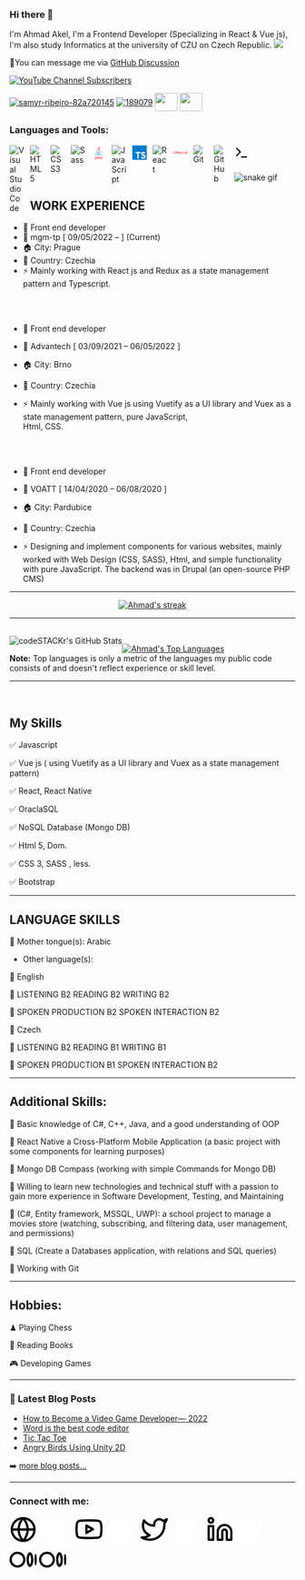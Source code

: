 ### Hi there 👋
  I'm Ahmad Akel, I'm a Frontend Developer (Specializing in React & Vue js), I'm also study Informatics at the university of CZU on Czech Republic.  ![](https://komarev.com/ghpvc/?username=Ahmad-Akel&color=blueviolet)
  
📍You can message me via [GitHub Discussion](https://github.com/Ahmad-Akel/Ahmad-Akel/discussions)

[![YouTube Channel Subscribers](https://img.shields.io/youtube/channel/subscribers/UC5VmIxVtLRsoqlMaan61wSQ?logo=youtube&logoColor=red&style=for-the-badge)](https://www.youtube.com/channel/UC5VmIxVtLRsoqlMaan61wSQ)

<p align="left">
<a href="https://www.linkedin.com/in/ahmadakel/" target="blank"><img align="center" src="https://cdn.jsdelivr.net/gh/devicons/devicon/icons/linkedin/linkedin-plain.svg" alt="samyr-ribeiro-82a720145" height="32" width="40" /></a>
<a href="https://stackoverflow.com/users/10242422/ahmad-akell" target="blank"><img align="center"  src="https://cdn.jsdelivr.net/npm/simple-icons@v5/icons/stackoverflow.svg" alt="189079" height="32" width="40" /></a>
<a href="https://twitter.com/AhmadAk86120125" target="blank"><img align="center"  src="https://cdn.jsdelivr.net/npm/simple-icons@7.4.0/icons/twitter.svg" height="32" width="40" /></a>
<a href="https://medium.com/@ahmadakell" target="blank"><img align="center"  src="https://cdn.jsdelivr.net/npm/simple-icons@7.4.0/icons/medium.svg" height="32" width="40" /></a>
</p>

### Languages and Tools:

[<img align="left" alt="Visual Studio Code" width="26px" src="https://cdn.jsdelivr.net/gh/devicons/devicon/icons/vscode/vscode-original.svg" style="padding-right:10px;" />](https://ohmycodechallenge.blogspot.com/)
[<img align="left" alt="HTML5" width="26px" src="https://cdn.jsdelivr.net/gh/devicons/devicon/icons/html5/html5-original.svg" style="padding-right:10px;" />](https://ohmycodechallenge.blogspot.com/)
[<img align="left" alt="CSS3" width="26px" src="https://cdn.jsdelivr.net/gh/devicons/devicon/icons/css3/css3-original.svg" style="padding-right:10px;" />](https://ohmycodechallenge.blogspot.com/)
[<img align="left" alt="Sass" width="26px" src="https://cdn.jsdelivr.net/gh/devicons/devicon/icons/sass/sass-original.svg" style="padding-right:10px;" />](https://ohmycodechallenge.blogspot.com/)
[<img align="left" alt="Java" width="26px" src="https://github.com/devicons/devicon/blob/master/icons/java/java-original-wordmark.svg" style="padding-right:10px;" />](https://ohmycodechallenge.blogspot.com/)
[<img align="left" alt="JavaScript" width="26px" src="https://cdn.jsdelivr.net/gh/devicons/devicon/icons/javascript/javascript-original.svg" style="padding-right:10px;" />](https://ohmycodechallenge.blogspot.com/)
[<img align="left" alt="Typescipt" width="26px" src="https://github.com/devicons/devicon/blob/master/icons/typescript/typescript-plain.svg" style="padding-right:10px;" />](https://ohmycodechallenge.blogspot.com/)
[<img align="left" alt="React" width="26px" src="https://cdn.jsdelivr.net/gh/devicons/devicon/icons/react/react-original.svg" style="padding-right:10px;" />](https://ohmycodechallenge.blogspot.com/)
[<img align="left" alt="OraclaSQL" width="26px" src="https://github.com/devicons/devicon/blob/v2.15.1/icons/oracle/oracle-original.svg" style="padding-right:10px;" />](https://ohmycodechallenge.blogspot.com/)
[<img align="left" alt="Git" width="26px" src="https://cdn.jsdelivr.net/gh/devicons/devicon/icons/git/git-original.svg" style="padding-right:10px;" />](https://ohmycodechallenge.blogspot.com/)
[<img align="left" alt="GitHub" width="26px" src="https://user-images.githubusercontent.com/3369400/139448065-39a229ba-4b06-434b-bc67-616e2ed80c8f.png" style="padding-right:10px;" />](https://www.youtube.com/playlist?list=PLkwxH9e_vrAJ0WbEsFA9W3I1W-g_BTsbt#gh-light-mode-only)
[<img align="left" alt="Terminal" width="26px" src="./img/terminal-light.svg" />](https://www.youtube.com/playlist?list=PLkwxH9e_vrAJ0WbEsFA9W3I1W-g_BTsbt#gh-light-mode-only)


<br />
<br />

![snake gif](https://github.com/ahmad-akel/narayanbavisetti/blob/output/github-contribution-grid-snake.gif)

  ## WORK EXPERIENCE
  
- 🔭 Front end developer
- 🌱 mgm-tp [ 09/05/2022 – ] (Current)
- 🏠 City: Prague
- 🏤 Country: Czechia
- ⚡ Mainly working with React js and Redux as a state management pattern and Typescript.  

<br />
<br />

- 🔭 Front end developer
- 🌱 Advantech [ 03/09/2021 – 06/05/2022 ]
- 🏠 City: Brno
- 🏤 Country: Czechia
- ⚡ Mainly working with Vue js using Vuetify as a UI library and Vuex as a state management pattern, pure JavaScript,  
  Html, CSS.
  
  <br />
  <br />
  
 - 🔭 Front end developer
- 🌱 VOATT [ 14/04/2020 – 06/08/2020 ]
- 🏠 City: Pardubice
- 🏤 Country: Czechia
- ⚡ Designing and implement components for various websites, mainly worked with Web Design (CSS, SASS), Html,
  and simple functionality with pure JavaScript. The backend was in Drupal (an open-source PHP CMS) 

 -------------------------------------------------------------------------------------------------------------------                            
<p align="center">
    <a href="https://github.com/ahmad-akel/github-readme-streak-stats">
        <img title="🔥 Get streak stats for your profile at git.io/streak-stats" alt="Ahmad's streak" src="https://github-readme-streak-stats.herokuapp.com/?user=ahmad-akel&theme=black-ice&hide_border=true&stroke=0000&background=060A0CD0"/>
    </a>
</p>

 -------------------------------------------------------------------------------------------------------------------     
  <br/>
    <img align="left" alt="codeSTACKr's GitHub Stats" src="https://github-readme-stats.vercel.app/api?username=Ahmad-Akel&show_icons=true&hide_border=false&title_color=ff652f&icon_color=FFE400&bg_color=09131B&text_color=ffffff&border_color=0c1a25" />

  <a href="https://github.com/ahmad-akel/github-readme-stats"><img alt="Ahmad's Top Languages" src="https://github-readme-stats.vercel.app/api/top-langs/?username=ahmad-akel&langs_count=8&count_private=true&layout=compact&theme=react&hide_border=true&bg_color=0D1117" /></a>
  <br/>
  <b>Note:</b> Top languages is only a metric of the languages my public code consists of and doesn't reflect experience or skill level.

 -------------------------------------------------------------------------------------------------------------------   
 <br/>
 
## My Skills


✅ Javascript

✅ Vue js ( using Vuetify as a UI library and Vuex as a state management pattern)

✅ React, React Native

✅ OraclaSQL

✅ NoSQL Database (Mongo DB)

✅ Html 5, Dom.

✅ CSS 3, SASS , less.

✅ Bootstrap

-------------------------------------------------------------------------------------------------------------------

## LANGUAGE SKILLS

📌 Mother tongue(s): Arabic

                                                        
- Other language(s):

📌 English

🔹 LISTENING B2 READING B2 WRITING B2  

🔹 SPOKEN PRODUCTION B2 SPOKEN INTERACTION B2
  
                                                        
📌 Czech

🔹 LISTENING B2 READING B1 WRITING B1

🔹 SPOKEN PRODUCTION B1 SPOKEN INTERACTION B2

-------------------------------------------------------------------------------------------------------------------

## Additional Skills:

🔸 Basic knowledge of C#, C++, Java, and a good understanding of OOP

🔸 React Native a Cross-Platform Mobile Application (a basic project with some components for learning
  purposes)
  
🔸 Mongo DB Compass (working with simple Commands for Mongo DB)

🔸 Willing to learn new technologies and technical stuff with a passion to gain more experience in Software
  Development, Testing, and Maintaining
  
🔸 (C#, Entity framework, MSSQL, UWP): a school project to manage a movies store (watching, subscribing,
  and filtering data, user management, and permissions)
  
🔸 SQL (Create a Databases application, with relations and SQL queries)

🔸 Working with Git

-------------------------------------------------------------------------------------------------------------------

## Hobbies:

♟ Playing Chess

📕 Reading Books

🎮 Developing Games 

-------------------------------------------------------------------------------------------------------------------
### 📕 Latest Blog Posts

<!-- BLOG-POST-LIST:START -->
- [How to Become a Video Game Developer— 2022](https://ohmycodechallenge.blogspot.com/2022/04/how-to-become-video-game-developer-2022.html)
- [Word is the best code editor](https://ohmycodechallenge.blogspot.com/2022/04/word-is-best-code-editor-many-of-you.html)
- [Tic Tac Toe](https://ohmycodechallenge.blogspot.com/2022/03/tic-tac-toe.html)
- [Angry Birds Using Unity 2D](https://ohmycodechallenge.blogspot.com/2022/01/blog-post.html)
<!-- BLOG-POST-LIST:END -->

➡️ [more blog posts...](https://ohmycodechallenge.blogspot.com/)

---

### Connect with me:

[![website](./img/globe-light.svg)](https://ohmycodechallenge.blogspot.com#gh-light-mode-only)
[![website](./img/globe-dark.svg)](https://ohmycodechallenge.blogspot.com#gh-dark-mode-only)
&nbsp;&nbsp;
[![website](./img/youtube-light.svg)](https://www.youtube.com/channel/UC5VmIxVtLRsoqlMaan61wSQ#gh-light-mode-only)
[![website](./img/youtube-dark.svg)](https://www.youtube.com/channel/UC5VmIxVtLRsoqlMaan61wSQ#gh-dark-mode-only)
&nbsp;&nbsp;
[![website](./img/twitter-light.svg)](https://twitter.com/AhmadAk86120125#gh-light-mode-only)
[![website](./img/twitter-dark.svg)](https://twitter.com/AhmadAk86120125#gh-dark-mode-only)
&nbsp;&nbsp;
[![website](./img/linkedin-light.svg)](https://www.linkedin.com/in/ahmadakel/#gh-light-mode-only)
[![website](./img/linkedin-dark.svg)](https:www.linkedin.com/in/ahmadakel/#gh-dark-mode-only)
&nbsp;&nbsp;
[![website](./img/medium-light.svg)](https://medium.com/@ahmadakell#gh-light-mode-only)
[![website](./img/medium-dark.svg)](https://medium.com/@ahmadakell#gh-dark-mode-only)

                                                      

